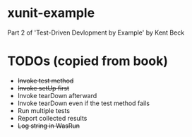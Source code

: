 # xunit-example
Part 2 of 'Test-Driven Devlopment by Example' by Kent Beck

# TODOs (copied from book)
- ~~Invoke test method~~
- ~~Invoke setUp first~~
- Invoke tearDown afterward
- Invoke tearDown even if the test method fails
- Run multiple tests
- Report collected results
- ~~Log string in WasRun~~